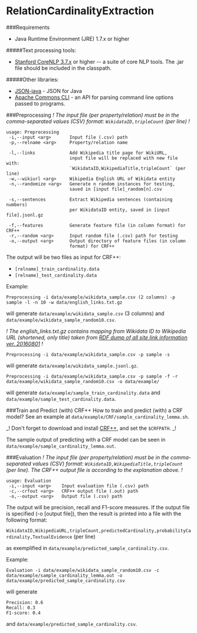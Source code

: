 # RelationCardinalityExtraction

###Requirements
* Java Runtime Environment (JRE) 1.7.x or higher

#####Text processing tools:
* [Stanford CoreNLP 3.7.x](http://stanfordnlp.github.io/CoreNLP/) or higher -- a suite of core NLP tools. The .jar file should be included in the classpath.

#####Other libraries:
* [JSON-java](https://mvnrepository.com/artifact/org.json/json) - JSON for Java
* [Apache Commons CLI](https://commons.apache.org/proper/commons-cli/) - an API for parsing command line options passed to programs.

###Preprocessing
_! The input file (per property/relation) must be in the comma-separated values (CSV) format: `WikidataID,tripleCount` (per line) !_
```
usage: Preprocessing
 -i,--input <arg>       Input file (.csv) path
 -p,--relname <arg>     Property/relation name

 -l,--links             Add Wikipedia title page for WikiURL, 
                        input file will be replaced with new file with: 
                        `WikidataID,WikipediaTitle,tripleCount` (per line)
 -w,--wikiurl <arg>     Wikipedia English URL of Wikidata entity                        
 -n,--randomize <arg>   Generate n random instances for testing,
                        saved in [input file]_random[n].csv 
                        
 -s,--sentences         Extract Wikipedia sentences (containing numbers)
                        per WikidataID entity, saved in [input file].jsonl.gz                          
  
 -f,--features          Generate feature file (in column format) for CRF++
 -r,--random <arg>      Input random file (.csv) path for testing 
 -o,--output <arg>      Output directory of feature files (in column
                        format) for CRF++  
```   
The output will be two files as input for CRF++:
* `[relname]_train_cardinality.data`
* `[relname]_test_cardinality.data`

Example:

```
Preprocessing -i data/example/wikidata_sample.csv (2 columns) -p sample -l -n 10 -w data/english_links.txt.gz
```
will generate `data/example/wikidata_sample.csv` (3 columns) and `data/example/wikidata_sample_random10.csv`.

_! The english_links.txt.gz contains mapping from Wikidata ID to Wikipedia URL (shortened, only title) taken from [RDF dump of all site link information ver. 20160801](http://tools.wmflabs.org/wikidata-exports/rdf/exports/20160801/wikidata-sitelinks.nt.gz) !_

```
Preprocessing -i data/example/wikidata_sample.csv -p sample -s
```
will generate `data/example/wikidata_sample.jsonl.gz`.

```
Preprocessing -i data/example/wikidata_sample.csv -p sample -f -r data/example/wikidata_sample_random10.csv -o data/example/
```
will generate `data/example/sample_train_cardinality.data` and `data/example/sample_test_cardinality.data`. 

###Train and Predict (with) CRF++
How to train and predict (with) a CRF model? See an example at `data/example/CRF/sample_cardinality_lemma.sh`. 

_! Don't forget to download and install [CRF++](https://taku910.github.io/crfpp/), and set the `$CRFPATH`. _!

The sample output of predicting with a CRF model can be seen in `data/example/sample_cardinality_lemma.out`.

###Evaluation
_! The input file (per property/relation) must be in the comma-separated values (CSV) format: `WikidataID,WikipediaTitle,tripleCount` (per line). The CRF++ output file is according to the explanation above. !_
```
usage: Evaluation
 -i,--input <arg>    Input evaluation file (.csv) path
 -c,--crfout <arg>   CRF++ output file (.out) path
 -o,--output <arg>   Output file (.csv) path

```
The output will be precision, recall and F1-score measures. 
If the output file is specified (-o [output file]), then the result is printed into a file with the following format:

`WikidataID,WikipediaURL,tripleCount,predictedCardinality,probabilityCardinality,TextualEvidence` (per line)

as exemplified in `data/example/predicted_sample_cardinality.csv`.

Example:

```
Evaluation -i data/example/wikidata_sample_random10.csv -c data/example/sample_cardinality_lemma.out -o data/example/predicted_sample_cardinality.csv
```
will generate 
```
Precision: 0.6
Recall: 0.3
F1-score: 0.4
```
and `data/example/predicted_sample_cardinality.csv`.

